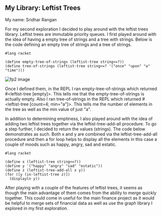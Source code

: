 ## My Library: Leftist Trees
My name: Sridhar Rangan

For my second exploration I decided to play around with the leftist trees library.  Leftist trees are immutable priority queues.  I first played around with the idea of having a empty tree of strings and a tree with strings.  Below is the code defining an empty tree of strings and a tree of strings.

```racket
#lang racket

(define empty-tree-of-strings (leftist-tree string<=?))
(define tree-of-strings (leftist-tree string<=? '("once" "upon" "a" "time")))

```
![fp2 image](https://cloud.githubusercontent.com/assets/17771791/14005126/722ca9a8-f136-11e5-9167-1ac1b0a28984.jpg)

Once I defined them, in the REPL I ran empty-tree-of-strings which returned #<leftist-tree [empty]>.  This tells me that the empty-tree-of-strings is actually empty.  Also I ran tree-of-strings in the REPL which returned #<leftist-tree [count=4; min="a"]>.  This tells me the number of elements in the tree as well as the min value of just "a".

In addition to determining emptiness, I also played around with the idea of adding two leftist trees together via the leftist-tree-add-all procedure.  To go a step further, I decided to return the values (strings).  The code below demonstrates as such. Both x and y are combined via the leftist-tree-add-all procedure and then a for loop helps to display all the elements in this case a couple of moods such as happy, angry, sad and estatic.

```racket
#lang racket

(define x (leftist-tree string<=?))
(define y '("happy" "angry" "sad" "estatic"))
(define z (leftist-tree-add-all x y))
(for ([y (in-leftist-tree z)])
  (displayln y))

```
After playing with a couple of the features of leftist trees, it seems as though the main advantage of them comes from the ability to merge quickly together.  This could come in useful for the main finance project as it would be helpful to merge sets of financial data as well as use the graph library I explored in my first exploration.
